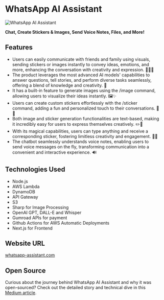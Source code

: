 # WhatsApp AI Assistant

![WhatsApp AI Assistant](https://i.ibb.co/QQB67tg/wabg.png)

**Chat, Create Stickers & Images, Send Voice Notes, Files, and More!**

## Features

- Users can easily communicate with friends and family using visuals, sending stickers or images instantly to convey ideas, emotions, and more, enhancing the conversation with creativity and expression. 🌟💬🎨
- The product leverages the most advanced AI models' capabilities to answer questions, tell stories, and perform diverse tasks seamlessly, offering a blend of knowledge and creativity. 🤖
- It has a built-in feature to generate images using the /image command, allowing users to visualize their ideas instantly. 🖼️✨
- Users can create custom stickers effortlessly with the /sticker command, adding a fun and personalized touch to their conversations. 🎉📌
- Both image and sticker generation functionalities are text-based, making it incredibly easy for users to express themselves creatively. ✏️🎨
- With its magical capabilities, users can type anything and receive a corresponding sticker, fostering limitless creativity and engagement. 🌟🔮
- The chatbot seamlessly understands voice notes, enabling users to send voice messages on the fly, transforming communication into a convenient and interactive experience. 🔊

## Technologies Used

- Node.js
- AWS Lambda
- DynamoDB
- API Gateway
- S3
- Sharp for Image Processing
- OpenAI GPT, DALL-E and Whisper
- Gumroad APIs for payment
- Github Actions for AWS Automatic Deployments
- Next.js for Frontend

## Website URL

[whatsapp-assistant.com](https://whatsapp-assistant.com)

## Open Source

Curious about the journey behind WhatsApp AI Assistant and why it was open-sourced? Check out the detailed story and technical dive in this [Medium article](https://medium.com/@levw/the-journey-of-my-saas-chatbot-from-launch-to-farewell-lessons-learned-technical-dive-4a4c1444f65a).
